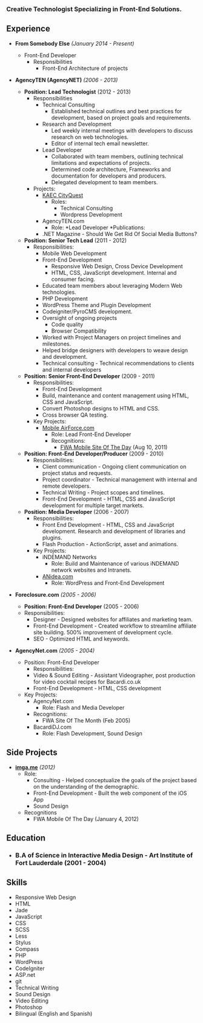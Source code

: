<!--
Omar Martinez
Austin, TX
this.is.omartinez@gmail.com
954.336.3265
-->

### Creative Technologist Specializing in Front-End Solutions.

## Experience

* **From Somebody Else** *(January 2014 - Present)*
  * Front-End Developer
    * Responsibilities
      * Front-End Architecture of projects
* **AgencyTEN (AgencyNET)** *(2006 - 2013)*
  * **Position: Lead Technologist** (2012 - 2013)
    * Responsibilities
      * Technical Consulting
        * Established technical outlines and best practices for development, based on project goals and requirements.
      * Research and Development
        * Led weekly internal meetings with developers to discuss research on web technologies.
        * Editor of internal tech email newsletter.
      * Lead Developer
        * Collaborated with team members, outlining technical limitations and expectations of projects.
        * Determined code architecture, Frameworks and documentation for developers and producers.
        * Delegated development to team members.
    * Projects:
      * [KAEC CityQuest](http://www.cityquest.net/)
        * Roles:
          * Technical Consulting
          * Wordpress Development
      * AgencyTEN.com
        * Role:
          *Lead Developer
    *Publications:
      * .NET Magazine - Should We Get Rid Of Social Media Buttons?
  * **Position: Senior Tech Lead** (2011 - 2012)
    * Responsibilities:
      * Mobile Web Development
      * Front-End Development
        * Responsive Web Design, Cross Device Development
        * HTML, CSS, JavaScript development. Internal and consumer facing.
      * Educated team members about leveraging Modern Web technologies.
      * PHP Development
      * WordPress Theme and Plugin Development
      * Codeigniter/PyroCMS development.
      * Oversight of ongoing projects
        * Code quality
        * Browser Compatibility
      * Worked with Project Managers on project timelines and milestones.
      * Helped bridge designers with developers to weave design and development.
      * Technical consulting - Technical recommendations to clients and internal developers
  * **Position: Senior Front-End Developer** (2009 - 2011)
    * Responsibilities:
      * Front-End Development
      * Build, maintenance and content management using HTML, CSS and JavaScript.
      * Convert Photoshop designs to HTML and CSS.
      * Cross browser QA testing.
    * Key Projects:
      * [Mobile AirForce.com](http://m.airforce.com)
        * Role: Lead Front-End Developer
        * Recognitions:
          * [FWA Mobile Site Of The Day](http://www.thefwa.com/mobile/u-s-air-force-mobile-site-?p=agencynet) (Aug 10, 2011)
  * **Position: Front-End Developer/Producer** (2009 - 2010)
    * Responsibilities:
      * Client communication - Ongoing client communication on project status and requests.
      * Project coordinator - Technical management with internal and remote developers.
      * Technical Writing - Project scopes and timelines.
      * Front-End Development - HTML, CSS and JavaScript development for multiple target markets.
  * **Position: Media Developer** (2006 - 2007)
    * Responsibilities:
      * Front End Development - HTML, CSS and JavaScript development. Research and development of libraries and plugins.
      * Flash Production - ActionScript, asset and animations.
    * Key Projects:
      * iNDEMAND Networks
        * Role: Build and Maintenance of various iNDEMAND network websites and Intranets.
      * [ANidea.com](http://anidea.com)
        * Role: WordPress and Front-End Development
* **Foreclosure.com** *(2005 - 2006)*
  * **Position: Front-End Developer** (2005 - 2006)
  * Responsibilities:
    * Designer - Designed websites for affiliates and marketing team.
    * Front-End Development - Created workflow to streamline affiliate site building. 500% improvement of development cycle.
    * SEO - Optimized HTML and keywords.

* **AgencyNet.com** *(2005 - 2004)*
  * Position: Front-End Developer
    * Responsibilities:
    * Video & Sound Editing - Assistant Videographer, post production for video cocktail recipes for Bacardi.co.uk
    * Front-End Development - HTML, CSS development
  * Key Projects:
    * AgencyNet.com
      * Role: Flash and Media Developer
    * Recognitions:
      * FWA Site Of The Month (Feb 2005)
    * BacardiDJ.com
      * Role: Flash Development, Sound Design

## Side Projects

* [**imga.me**](http://imga.me) *(2012)*
  * Role:
    * Consulting - Helped conceptualize the goals of the project based on the understanding of the demographic.
    * Front-End Development - Built the web component of the iOS App
    * Sound Design
  * Recognitions
    * FWA Mobile Of The Day (January 4, 2012)

## Education
* ### B.A of Science in Interactive Media Design - Art Institute of Fort Lauderdale (2001 - 2004)

## Skills
<ul class="skills">
  <li>Responsive Web Design</li>
  <li>HTML</li>
  <li>Jade</li>
  <li>JavaScript</li>
  <li>CSS</li>
  <li>SCSS</li>
  <li>Less</li>
  <li>Stylus</li>
  <li>Compass</li>
  <li>PHP</li>
  <li>WordPress</li>
  <li>CodeIgniter</li>
  <li>ASP.net</li>
  <li>git</li>
  <li>Technical Writing</li>
  <li>Sound Design</li>
  <li>Video Editing</li>
  <li>Photoshop</li>
  <li>Bilingual (English and Spanish)</li>
</ul>